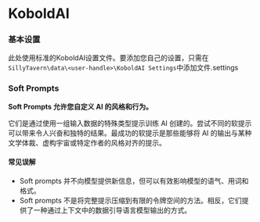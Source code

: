 # KoboldAI

### 基本设置

此处使用标准的KoboldAI设置文件。要添加您自己的设置，只需在`SillyTavern\data\<user-handle>\KoboldAI Settings`中添加文件.settings

### Soft Prompts

**Soft Prompts 允许您自定义 AI 的风格和行为。**

它们是通过使用一组输入数据的特殊类型提示训练 AI 创建的。尝试不同的软提示可以带来令人兴奋和独特的结果。最成功的软提示是那些能够将 AI 的输出与某种文学体裁、虚构宇宙或特定作者的风格对齐的提示。

#### 常见误解

* Soft prompts 并不向模型提供新信息，但可以有效影响模型的语气、用词和格式。
* Soft prompts 不是将完整提示压缩到有限的令牌空间的方法。相反，它们提供了一种通过上下文中的数据引导语言模型输出的方式。